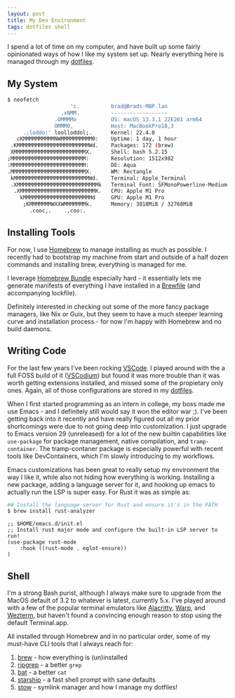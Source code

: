 ```yaml
---
layout: post
title: My Dev Environment
tags: dotfiles shell
---
```


I spend a lot of time on my computer, and have built up some fairly
opinionated ways of how I like my system set up. Nearly everything
here is managed through my [dotfiles](https://github.com/bradschwartz/dotfiles).

## My System

```bash
$ neofetch 
                    'c.          brad@Brads-MBP.lan 
                 ,xNMM.          ------------------ 
               .OMMMMo           OS: macOS 13.3.1 22E261 arm64 
               OMMM0,            Host: MacBookPro18,3 
     .;loddo:' loolloddol;.      Kernel: 22.4.0 
   cKMMMMMMMMMMNWMMMMMMMMMM0:    Uptime: 1 day, 1 hour 
 .KMMMMMMMMMMMMMMMMMMMMMMMWd.    Packages: 172 (brew) 
 XMMMMMMMMMMMMMMMMMMMMMMMX.      Shell: bash 5.2.15 
;MMMMMMMMMMMMMMMMMMMMMMMM:       Resolution: 1512x982 
:MMMMMMMMMMMMMMMMMMMMMMMM:       DE: Aqua 
.MMMMMMMMMMMMMMMMMMMMMMMMX.      WM: Rectangle 
 kMMMMMMMMMMMMMMMMMMMMMMMMWd.    Terminal: Apple_Terminal 
 .XMMMMMMMMMMMMMMMMMMMMMMMMMMk   Terminal Font: SFMonoPowerline-Medium 
  .XMMMMMMMMMMMMMMMMMMMMMMMMK.   CPU: Apple M1 Pro 
    kMMMMMMMMMMMMMMMMMMMMMMd     GPU: Apple M1 Pro 
     ;KMMMMMMMWXXWMMMMMMMk.      Memory: 3818MiB / 32768MiB 
       .cooc,.    .,coo:.
```

## Installing Tools

For now, I use [Homebrew](https://brew.sh) to manage installing as
much as possible. I recently had to bootstrap my machine from start and outside
of a half dozen commands and installing brew, everything is managed for me.

I leverage [Homebrew Bundle](https://github.com/Homebrew/homebrew-bundle) especially
hard - it essentially lets me generate manifests of everything I have installed
in a [Brewfile](https://github.com/bradschwartz/dotfiles/blob/HEAD/Brewfile)
(and accompanying lockfile).

Definitely interested in checking out some of the more fancy package managers,
like Nix or Guix, but they seem to have a much steeper learning curve
and installation process - for now I'm happy with Homebrew and no build daemons.


## Writing Code

For the last few years I've been rocking [VSCode](https://code.visualstudio.com/).
I played around with the a full FOSS build of it ([VSCodium](https://vscodium.com/))
but found it was more trouble than it was worth getting extensions installed,
and missed some of the propietary only ones. Again, all of those configurations
are stored in my [dotfiles](https://github.com/bradschwartz/dotfiles/blob/HEAD/visual-studio-code/Library/Application%20Support/Code/User/settings.json).

When I first started programming as an intern in college, my boss
made me use Emacs - and I definitely still would say it won the editor war ;).
I've been getting back into it recently and have really figured out all
my prior shortcomings were due to not going deep into customization.
I just upgrade to Emacs version 29 (unreleased) for a lot of the new builtin
capabilities like `use-package` for package management, native compilation,
and `tramp-container`. The tramp-contaner package is especially powerful
with recent tools like DevContainers, which I'm slowly introducing to my
workflows. 

Emacs customizations has been great to really setup my environment the way I like it,
while also not hiding how everything is working. Installing a new package,
adding a language server for it, and hooking up emacs to actually run the LSP
is super easy. For Rust it was as simple as:

```bash
## Install the language server for Rust and ensure it's in the PATH
$ brew install rust-analyzer
```

```elisp
;; $HOME/emacs.d/init.el
;; Install rust major mode and configure the built-in LSP server to run!
(use-package rust-mode
	:hook ((rust-mode . eglot-ensure))
)
```

## Shell

I'm a strong Bash purist, although I always make sure to upgrade from the
MacOS default of 3.2 to whatever is latest, currently 5.x. I've played around
with a few of the popular terminal emulators like
[Alacritty](https://github.com/alacritty/alacritty), [Warp](https://www.warp.dev/),
and [Wezterm](https://wezfurlong.org/wezterm/), but haven't found a convincing
enough reason to stop using the default Terminal.app.

All installed through Homebrew and in no particular order, some of my must-have
CLI tools that I always reach for:

1. [brew](https://brew.sh) - how everything is (un)installed
1. [ripgrep](https://github.com/BurntSushi/ripgrep) - a better `grep`
1. [bat](https://github.com/sharkdp/bat) - a better `cat`
1. [starship](https://starship.rs/) - a fast shell prompt with sane defaults
1. [stow](https://www.gnu.org/software/stow/) - symlink manager and how I manage my dotfiles!
